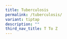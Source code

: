 ```yaml
---
title: Tuberculosis
permalink: /tuberculosis/
variant: tiptap
description: ""
third_nav_title: T To Z
---
```

